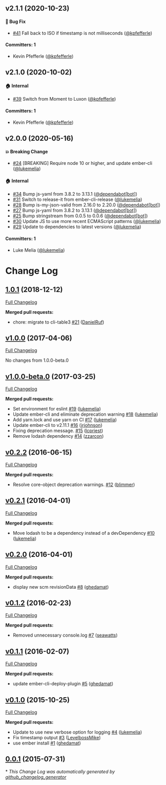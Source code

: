 ## v2.1.1 (2020-10-23)

#### :bug: Bug Fix
* [#41](https://github.com/ember-cli-deploy/ember-cli-deploy-display-revisions/pull/41) Fall back to ISO if timestamp is not milliseconds ([@kpfefferle](https://github.com/kpfefferle))

#### Committers: 1
- Kevin Pfefferle ([@kpfefferle](https://github.com/kpfefferle))

## v2.1.0 (2020-10-02)

#### :house: Internal
* [#39](https://github.com/ember-cli-deploy/ember-cli-deploy-display-revisions/pull/39) Switch from Moment to Luxon ([@kpfefferle](https://github.com/kpfefferle))

#### Committers: 1
- Kevin Pfefferle ([@kpfefferle](https://github.com/kpfefferle))

## v2.0.0 (2020-05-16)

#### :boom: Breaking Change
* [#24](https://github.com/ember-cli-deploy/ember-cli-deploy-display-revisions/pull/24) [BREAKING] Require node 10 or higher, and update ember-cli ([@lukemelia](https://github.com/lukemelia))

#### :house: Internal
* [#34](https://github.com/ember-cli-deploy/ember-cli-deploy-display-revisions/pull/34) Bump js-yaml from 3.8.2 to 3.13.1 ([@dependabot[bot]](https://github.com/apps/dependabot))
* [#31](https://github.com/ember-cli-deploy/ember-cli-deploy-display-revisions/pull/31) Switch to release-it from ember-cli-release ([@lukemelia](https://github.com/lukemelia))
* [#28](https://github.com/ember-cli-deploy/ember-cli-deploy-display-revisions/pull/28) Bump is-my-json-valid from 2.16.0 to 2.20.0 ([@dependabot[bot]](https://github.com/apps/dependabot))
* [#27](https://github.com/ember-cli-deploy/ember-cli-deploy-display-revisions/pull/27) Bump js-yaml from 3.8.2 to 3.13.1 ([@dependabot[bot]](https://github.com/apps/dependabot))
* [#25](https://github.com/ember-cli-deploy/ember-cli-deploy-display-revisions/pull/25) Bump stringstream from 0.0.5 to 0.0.6 ([@dependabot[bot]](https://github.com/apps/dependabot))
* [#30](https://github.com/ember-cli-deploy/ember-cli-deploy-display-revisions/pull/30) Update JS to use more recent ECMAScript patterns ([@lukemelia](https://github.com/lukemelia))
* [#29](https://github.com/ember-cli-deploy/ember-cli-deploy-display-revisions/pull/29) Update to dependencies to latest versions ([@lukemelia](https://github.com/lukemelia))

#### Committers: 1
- Luke Melia ([@lukemelia](https://github.com/lukemelia))

# Change Log

## [1.0.1](https://github.com/ember-cli-deploy/ember-cli-deploy-display-revisions/tree/1.0.1) (2018-12-12)
[Full Changelog](https://github.com/ember-cli-deploy/ember-cli-deploy-display-revisions/compare/v1.0.0...1.0.1)

**Merged pull requests:**

- chore: migrate to cli-table3 [\#21](https://github.com/ember-cli-deploy/ember-cli-deploy-display-revisions/pull/21) ([DanielRuf](https://github.com/DanielRuf))

## [v1.0.0](https://github.com/ember-cli-deploy/ember-cli-deploy-display-revisions/tree/v1.0.0) (2017-04-06)
[Full Changelog](https://github.com/ember-cli-deploy/ember-cli-deploy-display-revisions/compare/v1.0.0-beta.0...v1.0.0)

No changes from 1.0.0-beta.0

## [v1.0.0-beta.0](https://github.com/ember-cli-deploy/ember-cli-deploy-display-revisions/tree/v1.0.0-beta.0) (2017-03-25)
[Full Changelog](https://github.com/ember-cli-deploy/ember-cli-deploy-display-revisions/compare/v0.2.2...v1.0.0-beta.0)

**Merged pull requests:**

- Set environment for eslint [\#19](https://github.com/ember-cli-deploy/ember-cli-deploy-display-revisions/pull/19) ([lukemelia](https://github.com/lukemelia))
- Update ember-cli and eliminate deprecation warning [\#18](https://github.com/ember-cli-deploy/ember-cli-deploy-display-revisions/pull/18) ([lukemelia](https://github.com/lukemelia))
- Add yarn.lock and use yarn on CI [\#17](https://github.com/ember-cli-deploy/ember-cli-deploy-display-revisions/pull/17) ([lukemelia](https://github.com/lukemelia))
- Update ember-cli to v2.11.1 [\#16](https://github.com/ember-cli-deploy/ember-cli-deploy-display-revisions/pull/16) ([jrjohnson](https://github.com/jrjohnson))
- Fixing deprecation message. [\#15](https://github.com/ember-cli-deploy/ember-cli-deploy-display-revisions/pull/15) ([lcpriest](https://github.com/lcpriest))
- Remove lodash dependency [\#14](https://github.com/ember-cli-deploy/ember-cli-deploy-display-revisions/pull/14) ([zzarcon](https://github.com/zzarcon))

## [v0.2.2](https://github.com/ember-cli-deploy/ember-cli-deploy-display-revisions/tree/v0.2.2) (2016-06-15)
[Full Changelog](https://github.com/ember-cli-deploy/ember-cli-deploy-display-revisions/compare/v0.2.1...v0.2.2)

**Merged pull requests:**

- Resolve core-object deprecation warnings. [\#12](https://github.com/ember-cli-deploy/ember-cli-deploy-display-revisions/pull/12) ([blimmer](https://github.com/blimmer))

## [v0.2.1](https://github.com/ember-cli-deploy/ember-cli-deploy-display-revisions/tree/v0.2.1) (2016-04-01)
[Full Changelog](https://github.com/ember-cli-deploy/ember-cli-deploy-display-revisions/compare/v0.2.0...v0.2.1)

**Merged pull requests:**

- Move lodash to be a dependency instead of a devDependency [\#10](https://github.com/ember-cli-deploy/ember-cli-deploy-display-revisions/pull/10) ([lukemelia](https://github.com/lukemelia))

## [v0.2.0](https://github.com/ember-cli-deploy/ember-cli-deploy-display-revisions/tree/v0.2.0) (2016-04-01)
[Full Changelog](https://github.com/ember-cli-deploy/ember-cli-deploy-display-revisions/compare/v0.1.2...v0.2.0)

**Merged pull requests:**

- display new scm revisionData [\#8](https://github.com/ember-cli-deploy/ember-cli-deploy-display-revisions/pull/8) ([ghedamat](https://github.com/ghedamat))

## [v0.1.2](https://github.com/ember-cli-deploy/ember-cli-deploy-display-revisions/tree/v0.1.2) (2016-02-23)
[Full Changelog](https://github.com/ember-cli-deploy/ember-cli-deploy-display-revisions/compare/v0.1.1...v0.1.2)

**Merged pull requests:**

- Removed unnecessary console.log [\#7](https://github.com/ember-cli-deploy/ember-cli-deploy-display-revisions/pull/7) ([seawatts](https://github.com/seawatts))

## [v0.1.1](https://github.com/ember-cli-deploy/ember-cli-deploy-display-revisions/tree/v0.1.1) (2016-02-07)
[Full Changelog](https://github.com/ember-cli-deploy/ember-cli-deploy-display-revisions/compare/v0.1.0...v0.1.1)

**Merged pull requests:**

- update ember-cli-deploy-plugin [\#5](https://github.com/ember-cli-deploy/ember-cli-deploy-display-revisions/pull/5) ([ghedamat](https://github.com/ghedamat))

## [v0.1.0](https://github.com/ember-cli-deploy/ember-cli-deploy-display-revisions/tree/v0.1.0) (2015-10-25)
[Full Changelog](https://github.com/ember-cli-deploy/ember-cli-deploy-display-revisions/compare/0.0.1...v0.1.0)

**Merged pull requests:**

- Update to use new verbose option for logging [\#4](https://github.com/ember-cli-deploy/ember-cli-deploy-display-revisions/pull/4) ([lukemelia](https://github.com/lukemelia))
- Fix timestamp output [\#3](https://github.com/ember-cli-deploy/ember-cli-deploy-display-revisions/pull/3) ([LevelbossMike](https://github.com/LevelbossMike))
- use ember install [\#1](https://github.com/ember-cli-deploy/ember-cli-deploy-display-revisions/pull/1) ([ghedamat](https://github.com/ghedamat))

## [0.0.1](https://github.com/ember-cli-deploy/ember-cli-deploy-display-revisions/tree/0.0.1) (2015-07-31)


\* *This Change Log was automatically generated by [github_changelog_generator](https://github.com/skywinder/Github-Changelog-Generator)*
